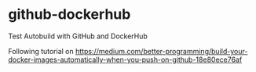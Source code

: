 # github-dockerhub
Test Autobuild with GitHub and DockerHub

Following tutorial on https://medium.com/better-programming/build-your-docker-images-automatically-when-you-push-on-github-18e80ece76af
